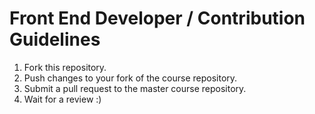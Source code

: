 # Front End Developer / Contribution Guidelines

1. Fork this repository.
2. Push changes to your fork of the course repository.
3. Submit a pull request to the master course repository.
4. Wait for a review :)
